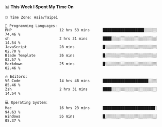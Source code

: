 <!--
<table>
  <tr>
    <td>
      <img src="./devcard.svg" alt="A dev card" width="400" hight="100%">
    </td>
    <td>
      <p>### Hi there 👋</p>
      <p>**treevel/treevel** is a ✨ _special_ ✨ repository because its `README.md` (this file) appears on your GitHub profile.</p>
      <p>Here are some ideas to get you started:</p>
      <p>- 🔭 I’m currently working on ...</p>
      <p>- 🌱 I’m currently learning ...</p>
      <p>- 👯 I’m looking to collaborate on ...</p>
      <p>- 🤔 I’m looking for help with ...</p>
      <p>- 💬 Ask me about ...</p>
      <p>- 📫 How to reach me: ...</p>
      <p>- 😄 Pronouns: ...</p>
      <p>- ⚡ Fun fact: ...</p>
    </td>
  </tr>
</table>
-->

<!--START_SECTION:waka-->
📊 **This Week I Spent My Time On** 

```text
🕑︎ Time Zone: Asia/Taipei

💬 Programming Languages: 
PHP                      12 hrs 53 mins      ███████████████████░░░░░░   74.46 % 
sh                       2 hrs 31 mins       ████░░░░░░░░░░░░░░░░░░░░░   14.54 % 
JavaScript               28 mins             █░░░░░░░░░░░░░░░░░░░░░░░░   02.70 % 
Blade Template           26 mins             █░░░░░░░░░░░░░░░░░░░░░░░░   02.57 % 
Markdown                 25 mins             █░░░░░░░░░░░░░░░░░░░░░░░░   02.46 % 

🔥 Editors: 
VS Code                  14 hrs 48 mins      █████████████████████░░░░   85.46 % 
Zsh                      2 hrs 31 mins       ████░░░░░░░░░░░░░░░░░░░░░   14.54 % 

💻 Operating System: 
Mac                      16 hrs 23 mins      ████████████████████████░   94.63 % 
Windows                  55 mins             █░░░░░░░░░░░░░░░░░░░░░░░░   05.37 % 
```


<!--END_SECTION:waka-->